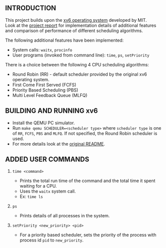 ## INTRODUCTION

This project builds upon the [xv6 operating system](https://github.com/mit-pdos/xv6-public) developed by MIT.  
Look at the [project report](REPORT.md) for implementation details of additional features and comparison of performance of 
different scheduling algorithms.

The following additional features have been implemented:
- System calls: ```waitx```, ```procinfo```
- User programs (invoked from command line): ```time```, ```ps```, ```setPriority```

There is a choice between the following 4 CPU scheduling algorithms:
- Round Robin (RR) - default scheduler provided by the original xv6 operating system.
- First Come First Served (FCFS)
- Priority Based Scheduling (PBS)
- Multi Level Feedback Queue (MLFQ)


## BUILDING AND RUNNING xv6

- Install the QEMU PC simulator.
- Run ```make qemu SCHEDULER=<scheduler type>``` where ```scheduler type``` is one of ```RR```, ```FCFS```, ```PBS``` 
  and ```MLFQ```. If not specified, the Round Robin scheduler is used.
- For more details look at the [original README](README_original).


## ADDED USER COMMANDS

1. ```time <command>```
   - Prints the total run time of the command and the total time it spent waiting for a CPU.
   - Uses the ```waitx``` system call.
   - Ex: ```time ls```

2. ```ps```
   - Prints details of all processes in the system.

3. ```setPriority <new_priority> <pid>```
   - For a priority based scheduler, sets the priority of the process with process id ```pid``` to ```new_priority```. 
